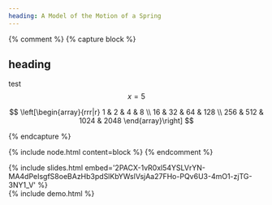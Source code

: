 ```yaml
---
heading: A Model of the Motion of a Spring
---
```


{% comment %}
{% capture block %}

## heading

test $$ x = 5 $$

$$
\left[\begin{array}{rrr|r}
1 & 2 & 4 & 8 \\
16 & 32 & 64 & 128 \\
256 & 512 & 1024 & 2048
\end{array}\right]
$$

{% endcapture %}

{% include node.html content=block %}
{% endcomment %}

<div class="box" id="slides-wrapper">
	{% include slides.html embed='2PACX-1vR0xl54YSLVrYN-MA4dPeIsgfS8oeBAzHb3pdSlKbYWslVsjAa27FHo-PQv6U3-4mO1-zjTG-3NY1_V' %}
</div>

<div class="box" id="demo-wrapper">
	{% include demo.html %}
</div>
